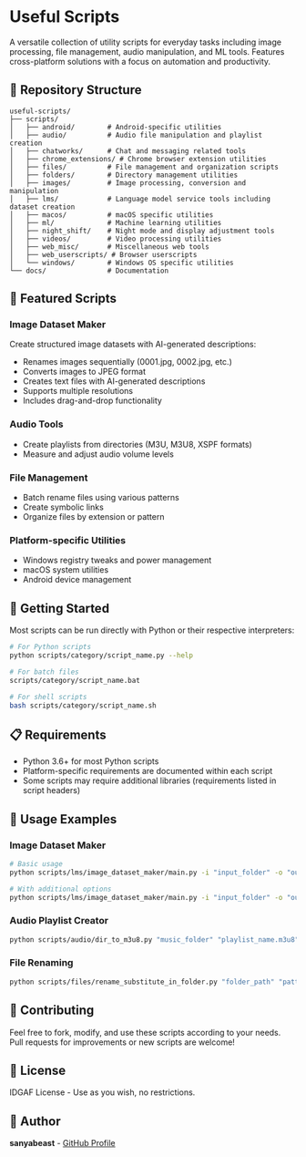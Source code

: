 # Useful Scripts

A versatile collection of utility scripts for everyday tasks including image processing, file management, audio manipulation, and ML tools. Features cross-platform solutions with a focus on automation and productivity.

## 📂 Repository Structure

```
useful-scripts/
├── scripts/
│   ├── android/        # Android-specific utilities
│   ├── audio/          # Audio file manipulation and playlist creation
│   ├── chatworks/      # Chat and messaging related tools
│   ├── chrome_extensions/ # Chrome browser extension utilities
│   ├── files/          # File management and organization scripts
│   ├── folders/        # Directory management utilities
│   ├── images/         # Image processing, conversion and manipulation
│   ├── lms/            # Language model service tools including dataset creation
│   ├── macos/          # macOS specific utilities
│   ├── ml/             # Machine learning utilities
│   ├── night_shift/    # Night mode and display adjustment tools
│   ├── videos/         # Video processing utilities
│   ├── web_misc/       # Miscellaneous web tools
│   ├── web_userscripts/ # Browser userscripts
│   └── windows/        # Windows OS specific utilities
└── docs/               # Documentation
```

## 🌟 Featured Scripts

### Image Dataset Maker
Create structured image datasets with AI-generated descriptions:
- Renames images sequentially (0001.jpg, 0002.jpg, etc.)
- Converts images to JPEG format
- Creates text files with AI-generated descriptions
- Supports multiple resolutions
- Includes drag-and-drop functionality

### Audio Tools
- Create playlists from directories (M3U, M3U8, XSPF formats)
- Measure and adjust audio volume levels

### File Management
- Batch rename files using various patterns
- Create symbolic links
- Organize files by extension or pattern

### Platform-specific Utilities
- Windows registry tweaks and power management
- macOS system utilities
- Android device management

## 🚀 Getting Started

Most scripts can be run directly with Python or their respective interpreters:

```bash
# For Python scripts
python scripts/category/script_name.py --help

# For batch files
scripts/category/script_name.bat

# For shell scripts
bash scripts/category/script_name.sh
```

## 📋 Requirements

- Python 3.6+ for most Python scripts
- Platform-specific requirements are documented within each script
- Some scripts may require additional libraries (requirements listed in script headers)

## 🔧 Usage Examples

### Image Dataset Maker

```bash
# Basic usage
python scripts/lms/image_dataset_maker/main.py -i "input_folder" -o "output_folder" -m "model_name"

# With additional options
python scripts/lms/image_dataset_maker/main.py -i "input_folder" -o "output_folder" -m "model_name" --resolution "512 768 1024" --prefix "A photo of" --recursive
```

### Audio Playlist Creator

```bash
python scripts/audio/dir_to_m3u8.py "music_folder" "playlist_name.m3u8"
```

### File Renaming

```bash
python scripts/files/rename_substitute_in_folder.py "folder_path" "pattern_to_replace" "replacement_text"
```

## 🤝 Contributing

Feel free to fork, modify, and use these scripts according to your needs. Pull requests for improvements or new scripts are welcome!

## 📄 License

IDGAF License - Use as you wish, no restrictions.

## 👤 Author

**sanyabeast** - [GitHub Profile](https://github.com/sanyabeast)
